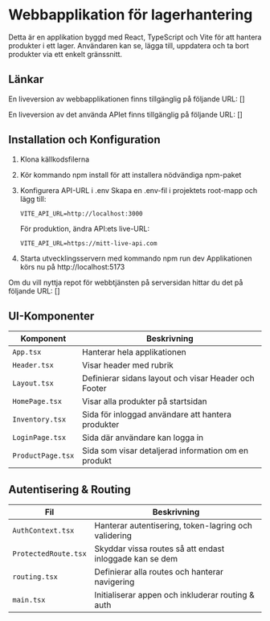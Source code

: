 # Webbapplikation för lagerhantering
Detta är en applikation byggd med React, TypeScript och Vite för att hantera produkter i ett lager. Användaren kan se, lägga till, uppdatera och ta bort produkter via ett enkelt gränssnitt.

## Länkar
En liveversion av webbapplikationen finns tillgänglig på följande URL:
[]

En liveversion av det använda APIet finns tillgänglig på följande URL:
[]

## Installation och Konfiguration
1. Klona källkodsfilerna

2. Kör kommando npm install för att installera nödvändiga npm-paket

3. Konfigurera API-URL i .env
    Skapa en .env-fil i projektets root-mapp och lägg till:
    ```
    VITE_API_URL=http://localhost:3000
    ```

    För produktion, ändra API:ets live-URL:
    ```
    VITE_API_URL=https://mitt-live-api.com
    ```

4. Starta utvecklingsservern med kommando npm run dev
    Applikationen körs nu på http://localhost:5173


Om du vill nyttja repot för webbtjänsten på serversidan hittar du det på följande URL: []

## UI-Komponenter
|Komponent          |Beskrivning                                           |
|-------------------|------------------------------------------------------|
| `App.tsx`         |Hanterar hela applikationen                           |
| `Header.tsx`      |Visar header med rubrik                               |
| `Layout.tsx`      |Definierar sidans layout och visar Header och Footer  |
| `HomePage.tsx`    |Visar alla produkter på startsidan                    |
| `Inventory.tsx`   |Sida för inloggad användare att hantera produkter     |
| `LoginPage.tsx`   |Sida där användare kan logga in                       |
| `ProductPage.tsx` |Sida som visar detaljerad information om en produkt   |

## Autentisering & Routing
|Fil                   |Beskrivning                                             |
|----------------------|--------------------------------------------------------|
| `AuthContext.tsx`    |Hanterar autentisering, token-lagring och validering    |
| `ProtectedRoute.tsx` |Skyddar vissa routes så att endast inloggade kan se dem |
| `routing.tsx`        |Definierar alla routes och hanterar navigering          |
| `main.tsx`           |Initialiserar appen och inkluderar routing & auth       |